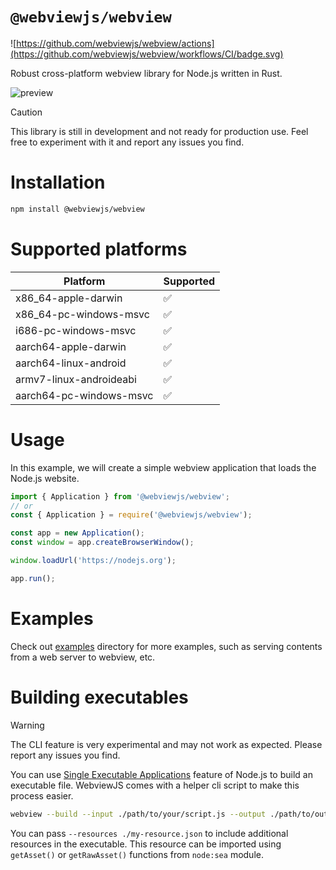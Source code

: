 # `@webviewjs/webview`

![https://github.com/webviewjs/webview/actions](https://github.com/webviewjs/webview/workflows/CI/badge.svg)

Robust cross-platform webview library for Node.js written in Rust.

![preview](https://github.com/twlite/webview/raw/main/assets/preview.png)

> [!CAUTION]
> This library is still in development and not ready for production use. Feel free to experiment with it and report any issues you find.

# Installation

```bash
npm install @webviewjs/webview
```

# Supported platforms

| Platform                | Supported |
| ----------------------- | --------- |
| x86_64-apple-darwin     | ✅        |
| x86_64-pc-windows-msvc  | ✅        |
| i686-pc-windows-msvc    | ✅        |
| aarch64-apple-darwin    | ✅        |
| aarch64-linux-android   | ✅        |
| armv7-linux-androideabi | ✅        |
| aarch64-pc-windows-msvc | ✅        |

# Usage

In this example, we will create a simple webview application that loads the Node.js website.

```javascript
import { Application } from '@webviewjs/webview';
// or
const { Application } = require('@webviewjs/webview');

const app = new Application();
const window = app.createBrowserWindow();

window.loadUrl('https://nodejs.org');

app.run();
```

# Examples

Check out [examples](./examples) directory for more examples, such as serving contents from a web server to webview, etc.

# Building executables

> [!WARNING]
> The CLI feature is very experimental and may not work as expected. Please report any issues you find.

You can use [Single Executable Applications](https://nodejs.org/api/single-executable-applications.html) feature of Node.js to build an executable file. WebviewJS comes with a helper cli script to make this process easier.

```bash
webview --build --input ./path/to/your/script.js --output ./path/to/output-directory --name my-app
```

You can pass `--resources ./my-resource.json` to include additional resources in the executable. This resource can be imported using `getAsset()` or `getRawAsset()` functions from `node:sea` module.
